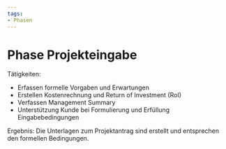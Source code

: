 ```yaml
---
tags:
- Phasen
---
```

# Phase Projekteingabe

Tätigkeiten:

* Erfassen formelle Vorgaben und Erwartungen
* Erstellen Kostenrechnung und  Return of Investment (RoI)
* Verfassen Management Summary
* Unterstützung Kunde bei Formulierung und Erfüllung Eingabebedingungen

Ergebnis: Die Unterlagen zum Projektantrag sind erstellt und entsprechen den formellen Bedingungen.